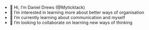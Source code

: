 - 👋 Hi, I’m Daniel Drews (@Myticktack)
- 👀 I’m interested in learning more about better ways of organisation
- 🌱 I’m currently learning about communication and myself
- 💞️ I’m looking to collaborate on learning new ways of thinking

<!---
Myticktack/Myticktack is a ✨ special ✨ repository because its `README.md` (this file) appears on your GitHub profile.
You can click the Preview link to take a look at your changes.
--->
